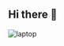 ## Hi there 👋

<img src="https://custom-icon-badges.demolab.com/badge/custom-badge-blue.svg?logo=laptop_mac_24dp_e8eaed_fill0_wght400_grad0_opsz24" alt="laptop" />

<!--
**markuptitan/markuptitan** is a ✨ _special_ ✨ repository because its `README.md` (this file) appears on your GitHub profile.

Here are some ideas to get you started:

- 🔭 I’m currently working on ...
- 🌱 I’m currently learning ...
- 👯 I’m looking to collaborate on ...
- 🤔 I’m looking for help with ...
- 💬 Ask me about ...
- 📫 How to reach me: ...
- 😄 Pronouns: ...
- ⚡ Fun fact: ...
-->
